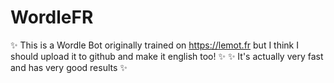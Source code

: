# WordleFR

✨ This is a Wordle Bot originally trained on https://lemot.fr but I think I should upload it to github and make it english too! ✨
✨ It's actually very fast and has very good results ✨
